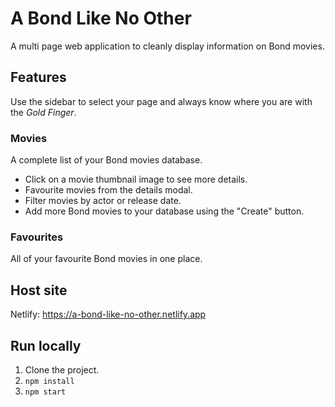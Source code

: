 # A Bond Like No Other

A multi page web application to cleanly display information on Bond movies.

## Features

Use the sidebar to select your page and always know where you are with the _Gold Finger_.

### Movies

A complete list of your Bond movies database.

- Click on a movie thumbnail image to see more details.
- Favourite movies from the details modal.
- Filter movies by actor or release date.
- Add more Bond movies to your database using the "Create" button.

### Favourites

All of your favourite Bond movies in one place.

## Host site

Netlify: https://a-bond-like-no-other.netlify.app

## Run locally

1. Clone the project.
2. `npm install`
3. `npm start`
